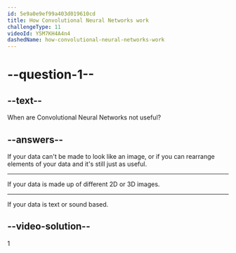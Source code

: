 ```yaml
---
id: 5e9a0e9ef99a403d019610cd
title: How Convolutional Neural Networks work
challengeType: 11
videoId: Y5M7KH4A4n4
dashedName: how-convolutional-neural-networks-work
---
```


# --question-1--

## --text--

When are Convolutional Neural Networks not useful?

## --answers--

If your data can't be made to look like an image, or if you can rearrange elements of your data and it's still just as useful.

---

If your data is made up of different 2D or 3D images.

---

If your data is text or sound based.

## --video-solution--

1


